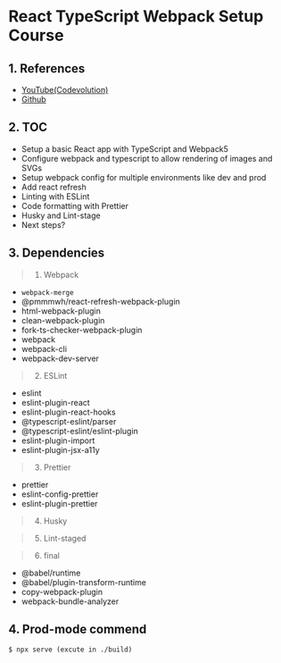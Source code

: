 # React TypeScript Webpack Setup Course

## 1. References

- [YouTube(Codevolution)](https://youtu.be/25kFcF54GNk?list=PLC3y8-rFHvwiWPS2RO3BKotLRfgg_8WEo)
- [Github](https://github.com/gopinav/React-TypeScript-Webpack-Starter)

## 2. TOC

- Setup a basic React app with TypeScript and Webpack5
- Configure webpack and typescript to allow rendering of images and SVGs
- Setup webpack config for multiple environments like dev and prod
- Add react refresh
- Linting with ESLint
- Code formatting with Prettier
- Husky and Lint-stage
- Next steps?

## 3. Dependencies

> 1. Webpack

- `webpack-merge`
- @pmmmwh/react-refresh-webpack-plugin
- html-webpack-plugin
- clean-webpack-plugin
- fork-ts-checker-webpack-plugin
- webpack
- webpack-cli
- webpack-dev-server

> 2. ESLint

- eslint
- eslint-plugin-react
- eslint-plugin-react-hooks
- @typescript-eslint/parser
- @typescript-eslint/eslint-plugin
- eslint-plugin-import
- eslint-plugin-jsx-a11y

> 3. Prettier

- prettier
- eslint-config-prettier
- eslint-plugin-prettier

> 4. Husky

> 5. Lint-staged

> 6. final

- @babel/runtime
- @babel/plugin-transform-runtime
- copy-webpack-plugin
- webpack-bundle-analyzer

## 4. Prod-mode commend

```ssh
$ npx serve (excute in ./build)
```
